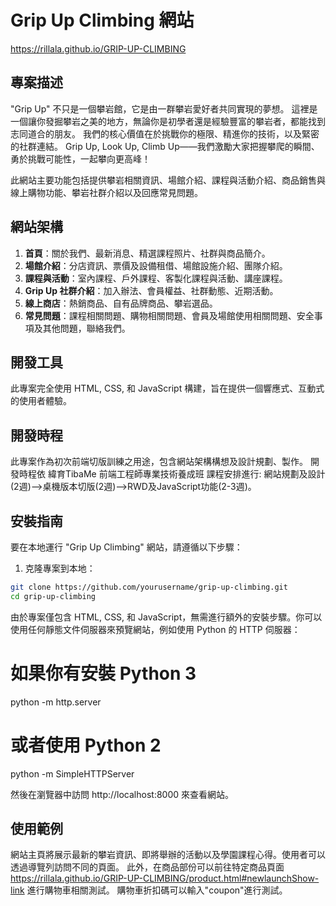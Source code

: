 # Grip Up Climbing 網站
https://rillala.github.io/GRIP-UP-CLIMBING

## 專案描述

"Grip Up" 不只是一個攀岩館，它是由一群攀岩愛好者共同實現的夢想。
這裡是一個讓你發掘攀岩之美的地方，無論你是初學者還是經驗豐富的攀岩者，都能找到志同道合的朋友。
我們的核心價值在於挑戰你的極限、精進你的技術，以及緊密的社群連結。
Grip Up, Look Up, Climb Up——我們激勵大家把握攀爬的瞬間、勇於挑戰可能性，一起攀向更高峰！

此網站主要功能包括提供攀岩相關資訊、場館介紹、課程與活動介紹、商品銷售與線上購物功能、攀岩社群介紹以及回應常見問題。

## 網站架構

1. **首頁**：關於我們、最新消息、精選課程照片、社群與商品簡介。
2. **場館介紹**：分店資訊、票價及設備租借、場館設施介紹、團隊介紹。
3. **課程與活動**：室內課程、戶外課程、客製化課程與活動、講座課程。
4. **Grip Up 社群介紹**：加入辦法、會員權益、社群動態、近期活動。
5. **線上商店**：熱銷商品、自有品牌商品、攀岩選品。
6. **常見問題**：課程相關問題、購物相關問題、會員及場館使用相關問題、安全事項及其他問題，聯絡我們。

## 開發工具

此專案完全使用 HTML, CSS, 和 JavaScript 構建，旨在提供一個響應式、互動式的使用者體驗。

## 開發時程

此專案作為初次前端切版訓練之用途，包含網站架構構想及設計規劃、製作。
開發時程依 緯育TibaMe 前端工程師專業技術養成班 課程安排進行: 網站規劃及設計(2週)-->桌機版本切版(2週)-->RWD及JavaScript功能(2-3週)。

## 安裝指南

要在本地運行 "Grip Up Climbing" 網站，請遵循以下步驟：

1. 克隆專案到本地：
```bash
git clone https://github.com/yourusername/grip-up-climbing.git
cd grip-up-climbing
```

由於專案僅包含 HTML, CSS, 和 JavaScript，無需進行額外的安裝步驟。你可以使用任何靜態文件伺服器來預覽網站，例如使用 Python 的 HTTP 伺服器：

# 如果你有安裝 Python 3
python -m http.server

# 或者使用 Python 2
python -m SimpleHTTPServer

然後在瀏覽器中訪問 http://localhost:8000 來查看網站。

## 使用範例

網站主頁將展示最新的攀岩資訊、即將舉辦的活動以及學園課程心得。使用者可以透過導覽列訪問不同的頁面。
此外，在商品部份可以前往特定商品頁面 https://rillala.github.io/GRIP-UP-CLIMBING/product.html#newlaunchShow-link 進行購物車相關測試。
購物車折扣碼可以輸入"coupon"進行測試。

